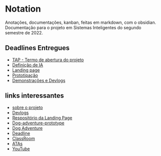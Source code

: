 # Notation

Anotações, documentações, kanban, feitas em markdown, com o obsidian.
Documentação para o projeto em Sistemas Inteligentes do segundo semestre de 2022.

## Deadlines Entregues
- [TAP - Termo de abertura do projeto](./notation/documentos/drive/Entregas/Tap/Tap-Dog-adventure.pdf)
- [Definição de IA](./notation/documentos/drive/Entregas/Definicao-de-IA/Definição-de-IA.pdf)
- [Landing page](https://dog-adventure-landing-page.vercel.app)
- [Prototipação](https://www.figma.com/proto/zrGn2C4jO4ZeZxZk7kHDD2/Dog-Adventure-prototype?page-id=0%3A1&node-id=1%3A3&starting-point-node-id=1%3A3&scaling=scale-down)
- [Demonstrações e Devlogs](./notation/DevLogs/DevLogs.md)

## links interessantes
- [sobre o projeto](./notation/Sobre/Sobre%20o%20Projeto.md)
- [Devlogs](./notation/DevLogs/DevLogs.md)
- [Respositório da Landing Page](https://github.com/ViniZap4/dog-adventure-landing-page)
- [Dog-adventure-prototype](https://github.com/ViniZap4/dog-adventure-prototype)
- [Dog Adventure](https://github.com/ViniZap4/dog-adventure)
- [Deadline](https://traue.github.io/2022-2_projetos/quarta_noite_t36)
- [ClassRoom](https://classroom.google.com/c/NDg4ODEyMTA0ODQx?cjc=4tju4le)
- [ATAs](https://drive.google.com/drive/folders/1MJ_7okpHpfHZdA2ST1JNCwoy7Tg4QlTy?usp=sharing)
- [YouTube](https://www.youtube.com/channel/UCvZFSOUdqKeCVwZQ7Bp34Xw)
